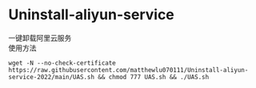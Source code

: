 # Uninstall-aliyun-service
一键卸载阿里云服务
<br>
使用方法
```
wget -N --no-check-certificate https://raw.githubusercontent.com/matthewlu070111/Uninstall-aliyun-service-2022/main/UAS.sh && chmod 777 UAS.sh && ./UAS.sh
```